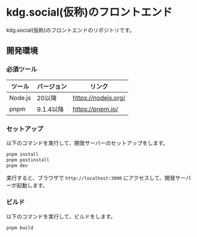 # kdg.social(仮称)のフロントエンド

kdg.social(仮称)のフロントエンドのリポジトリです。

## 開発環境

### 必須ツール

| ツール | バージョン | リンク |
| --- | --- | --- |
| Node.js | 20以降 | <https://nodejs.org/> |
| pnpm | 9.1.4以降 | <https://pnpm.io/> |

### セットアップ

以下のコマンドを実行して、開発サーバーのセットアップをします。

```bash
pnpm install
pnpm postinstall
pnpm dev
```

実行すると、ブラウザで `http://localhost:3000` にアクセスして、開発サーバーが起動します。

### ビルド

以下のコマンドを実行して、ビルドをします。

```bash
pnpm build
```
